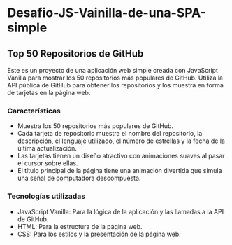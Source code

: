 # Desafio-JS-Vainilla-de-una-SPA-simple

## Top 50 Repositorios de GitHub

Este es un proyecto de una aplicación web simple creada con JavaScript Vanilla para mostrar los 50 repositorios más populares de GitHub. Utiliza la API pública de GitHub para obtener los repositorios y los muestra en forma de tarjetas en la página web.

### Características

- Muestra los 50 repositorios más populares de GitHub.
- Cada tarjeta de repositorio muestra el nombre del repositorio, la descripción, el lenguaje utilizado, el número de estrellas y la fecha de la última actualización.
- Las tarjetas tienen un diseño atractivo con animaciones suaves al pasar el cursor sobre ellas.
- El título principal de la página tiene una animación divertida que simula una señal de computadora descompuesta.

### Tecnologías utilizadas

- JavaScript Vanilla: Para la lógica de la aplicación y las llamadas a la API de GitHub.
- HTML: Para la estructura de la página web.
- CSS: Para los estilos y la presentación de la página web.
